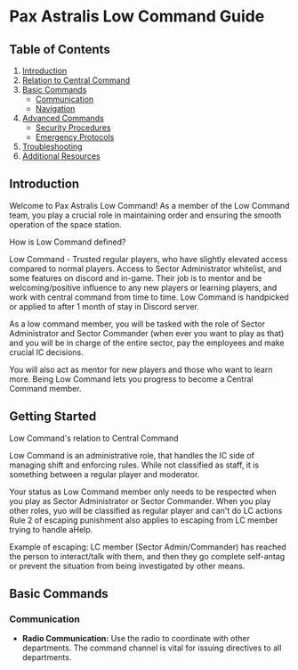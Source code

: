 # Pax Astralis Low Command Guide

## Table of Contents
1. [Introduction](#introduction)
2. [Relation to Central Command](#relation-cc)
3. [Basic Commands](#basic-commands)
   - [Communication](#communication)
   - [Navigation](#navigation)
4. [Advanced Commands](#advanced-commands)
   - [Security Procedures](#security-procedures)
   - [Emergency Protocols](#emergency-protocols)
5. [Troubleshooting](#troubleshooting)
6. [Additional Resources](#additional-resources)

## Introduction <a name="introduction"></a>

Welcome to Pax Astralis Low Command! As a member of the Low Command team, you play a crucial role in maintaining order and ensuring the smooth operation of the space station.

 How is Low Command defined?

Low Command - Trusted regular players, who have slightly elevated access compared to normal players. Access to Sector Administrator whitelist, and some features on discord and in-game. Their job is to mentor and be welcoming/positive influence to any new players or learning players, and work with central command from time to time. Low Command is handpicked or applied to after 1 month of stay in Discord server.

As a low command member, you will be tasked with the role of Sector Administrator and Sector Commander (when ever you want to play as that) and you will be in charge of the entire sector, pay the employees and make crucial IC decisions.

You will also act as mentor for new players and those who want to learn more. Being Low Command lets you progress to become a Central Command member.

## Getting Started <a name="relation-cc"></a>

Low Command's relation to Central Command

Low Command is an administrative role, that handles the IC side of managing shift and enforcing rules. While not classified as staff, it is something between a regular player and moderator. 

Your status as Low Command member only needs to be respected when you play as Sector Administrator or Sector Commander. When you play other roles, yuo will be classified as regular player and can't do LC actions Rule 2 of escaping punishment also applies to escaping from LC member trying to handle aHelp.

Example of escaping: LC member (Sector Admin/Commander) has reached the person to interact/talk with them, and then they go complete self-antag or prevent the situation from being investigated by other means.

## Basic Commands <a name="basic-commands"></a>

### Communication <a name="communication"></a>

- **Radio Communication:** Use the radio to coordinate with other departments. The command channel is vital for issuing directives to all departments.


